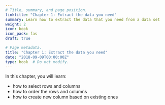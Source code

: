 ```yaml
---
# Title, summary, and page position.
linktitle: "Chapter 1: Extract the data you need"
summary: Learn how to extract the data that you need from a data set
weight: 2
icon: book
icon_pack: fas
draft: true

# Page metadata.
title: "Chapter 1: Extract the data you need"
date: "2018-09-09T00:00:00Z"
type: book  # Do not modify.
---
```



In this chapter, you will learn:

+ how to select rows and columns
+ how to order the rows and columns 
+ how to create new column based on existing ones
